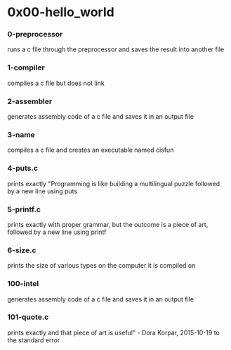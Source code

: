 # 0x00-hello_world

### 0-preprocessor
runs a c file through the preprocessor and saves the result into another file

### 1-compiler
compiles a c file but does not link

### 2-assembler
generates assembly code of a c file and saves it in an output file

### 3-name
compiles a c file and creates an executable named cisfun

### 4-puts.c
prints exactly "Programming is like building a multilingual puzzle
followed by a new line using puts

### 5-printf.c
prints exactly with proper grammar, but the outcome is a piece of art,
followed by a new line using printf

### 6-size.c
prints the size of various types on the computer it is compiled
on

### 100-intel
generates assembly code of a c file and saves it in an output file

### 101-quote.c
prints exactly and that piece of art is useful" - Dora Korpar, 2015-10-19
to the standard error
